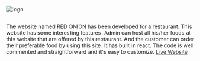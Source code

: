 ![logo](https://www.linkpicture.com/q/logo2_15.png)
##
The website named RED ONION has been developed for a restaurant. This website has some interesting features. Admin can host all his/her foods at this website that are offered by this restaurant. And the customer can order their preferable food by using this site. It has built in react. The code is well commented and straightforward and it's easy to customize.
[Live Website](https://red-onion-rb.netlify.app/)

